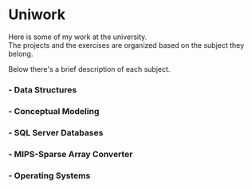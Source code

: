 # Uniwork
Here is some of my work at the university.   
The projects and the exercises are organized based on the subject they belong.   

Below there's a brief description of each subject.  

### - Data Structures
### - Conceptual Modeling
### - SQL Server Databases
### - MIPS-Sparse Array Converter
### - Operating Systems
